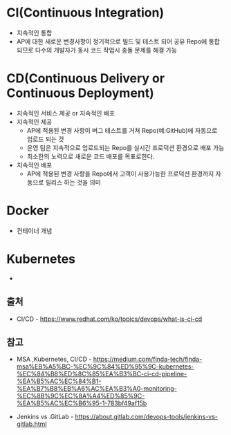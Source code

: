 # CI(Continuous Integration)

 - 지속적인 통합
 - AP에 대한 새로운 변경사항이 정기적으로 빌드 및 테스트 되어 공유 Repo에 통합되므로 다수의 개발자가 동시 코드 작업시 충돌 문제를 해결 가능

# CD(Continuous Delivery or Continuous Deployment)
 - 지속적인 서비스 제공 or 지속적인 배포
 - 지속적인 제공
    - AP에 적용된 변경 사항이 버그 테스트를 거쳐 Repo(예:GitHub)에 자동으로 업로드 되는 것
    - 운영 팀은 지속적으로 업로드되는 Repo를 실시간 프로덕션 환경으로 배포 가능 
    - 최소한의 노력으로 새로운 코드 배포를 목표로한다.
 - 지속적인 배포
    - AP에 적용된 변경 사항을 Repo에서 고객이 사용가능한 프로덕션 환경까지 자동으로 릴리스 하는 것을 의미

# Docker
 - 컨테이너 개념

# Kubernetes
 - 



## 출처

 - CI/CD - https://www.redhat.com/ko/topics/devops/what-is-ci-cd

 ## 참고

  - MSA ,Kubernetes, CI/CD - https://medium.com/finda-tech/finda-msa%EB%A5%BC-%EC%9C%84%ED%95%9C-kubernetes-%EC%84%B8%ED%8C%85%EA%B3%BC-ci-cd-pipeline-%EA%B5%AC%EC%84%B1-%EA%B7%B8%EB%A6%AC%EA%B3%A0-monitoring-%EC%8B%9C%EC%8A%A4%ED%85%9C-%EA%B5%AC%EC%B6%95-1-783bf49af15b

  - Jenkins vs .GitLab - https://about.gitlab.com/devops-tools/jenkins-vs-gitlab.html